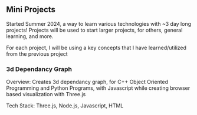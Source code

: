 ## Mini Projects
Started Summer 2024, a way to learn various technologies with ~3 day long projects! Projects will be used to start larger projects, for others, general learning, and more. 

For each project, I will be using a key concepts that I have learned/utilized from the previous project

### 3d Dependancy Graph
Overview: Creates 3d dependancy graph, for C++ Object Oriented Programming and Python Programs, with Javascript while creating browser based visualization with Three.js

Tech Stack: Three.js, Node.js, Javascript, HTML
